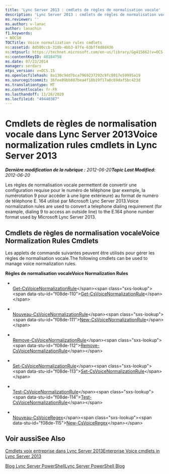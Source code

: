 ```yaml
---
title: 'Lync Server 2013 : cmdlets de règles de normalisation vocale'
description: 'Lync Server 2013 : cmdlets de règles de normalisation vocale.'
ms.reviewer: ''
ms.author: v-lanac
author: lanachin
f1.keywords:
- NOCSH
TOCTitle: Voice normalization rules cmdlets
ms:assetid: 8d500ccb-318b-4bb3-87fe-63bff4d8d436
ms:mtpsurl: https://technet.microsoft.com/en-us/library/Gg415662(v=OCS.15)
ms:contentKeyID: 48184758
ms.date: 07/23/2014
manager: serdars
mtps_version: v=OCS.15
ms.openlocfilehash: 8a130c9dd7bca7969237292c9fc8017e59995a19
ms.sourcegitcommit: 36fee89bb887bea4f18b19f17a8c69daf5bc423d
ms.translationtype: MT
ms.contentlocale: fr-FR
ms.lasthandoff: 11/26/2020
ms.locfileid: "49440387"
---
```

# <a name="voice-normalization-rules-cmdlets-in-lync-server-2013"></a><span data-ttu-id="f08de-103">Cmdlets de règles de normalisation vocale dans Lync Server 2013</span><span class="sxs-lookup"><span data-stu-id="f08de-103">Voice normalization rules cmdlets in Lync Server 2013</span></span>

<div data-xmlns="http://www.w3.org/1999/xhtml">

<div class="topic" data-xmlns="http://www.w3.org/1999/xhtml" data-msxsl="urn:schemas-microsoft-com:xslt" data-cs="https://msdn.microsoft.com/">

<div data-asp="https://msdn2.microsoft.com/asp">



</div>

<div id="mainSection">

<div id="mainBody"><span data-ttu-id="f08de-104">

<span> </span></span><span class="sxs-lookup"><span data-stu-id="f08de-104">

<span> </span></span></span>

<span data-ttu-id="f08de-105">_**Dernière modification de la rubrique :** 2012-06-20_</span><span class="sxs-lookup"><span data-stu-id="f08de-105">_**Topic Last Modified:** 2012-06-20_</span></span>

<span data-ttu-id="f08de-106">Les règles de normalisation vocale permettent de convertir une configuration requise pour le numéro de téléphone (par exemple, la numérotation 9 pour accéder à une ligne extérieure) au format de numéro de téléphone E. 164 utilisé par Microsoft Lync Server 2013.</span><span class="sxs-lookup"><span data-stu-id="f08de-106">Voice normalization rules are used to convert a telephone dialing requirement (for example, dialing 9 to access an outside line) to the E.164 phone number format used by Microsoft Lync Server 2013.</span></span>

<div>

## <a name="voice-normalization-rules-cmdlets"></a><span data-ttu-id="f08de-107">Cmdlets de règles de normalisation vocale</span><span class="sxs-lookup"><span data-stu-id="f08de-107">Voice Normalization Rules Cmdlets</span></span>

<span data-ttu-id="f08de-108">Les applets de commande suivantes peuvent être utilisés pour gérer les règles de normalisation vocale.</span><span class="sxs-lookup"><span data-stu-id="f08de-108">The following cmdlets can be used to manage voice normalization rules.</span></span>

<span data-ttu-id="f08de-109">**Règles de normalisation vocale**</span><span class="sxs-lookup"><span data-stu-id="f08de-109">**Voice Normalization Rules**</span></span>

  - <span></span>  
    <span data-ttu-id="f08de-110">[Get-CsVoiceNormalizationRule](https://technet.microsoft.com/library/Gg398393(v=OCS.15))</span><span class="sxs-lookup"><span data-stu-id="f08de-110">[Get-CsVoiceNormalizationRule](https://technet.microsoft.com/library/Gg398393(v=OCS.15))</span></span>

  - <span></span>  
    <span data-ttu-id="f08de-111">[Nouveau-CsVoiceNormalizationRule](https://technet.microsoft.com/library/Gg398240(v=OCS.15))</span><span class="sxs-lookup"><span data-stu-id="f08de-111">[New-CsVoiceNormalizationRule](https://technet.microsoft.com/library/Gg398240(v=OCS.15))</span></span>

  - <span></span>  
    <span data-ttu-id="f08de-112">[Remove-CsVoiceNormalizationRule](https://technet.microsoft.com/library/Gg398501(v=OCS.15))</span><span class="sxs-lookup"><span data-stu-id="f08de-112">[Remove-CsVoiceNormalizationRule](https://technet.microsoft.com/library/Gg398501(v=OCS.15))</span></span>

  - <span></span>  
    <span data-ttu-id="f08de-113">[Set-CsVoiceNormalizationRule](https://technet.microsoft.com/library/Gg398491(v=OCS.15))</span><span class="sxs-lookup"><span data-stu-id="f08de-113">[Set-CsVoiceNormalizationRule](https://technet.microsoft.com/library/Gg398491(v=OCS.15))</span></span>

  - <span></span>  
    <span data-ttu-id="f08de-114">[Test-CsVoiceNormalizationRule](https://technet.microsoft.com/library/Gg399003(v=OCS.15))</span><span class="sxs-lookup"><span data-stu-id="f08de-114">[Test-CsVoiceNormalizationRule](https://technet.microsoft.com/library/Gg399003(v=OCS.15))</span></span>

<!-- end list -->

  - <span></span>  
    <span data-ttu-id="f08de-115">[Nouveau-CsVoiceRegex](https://technet.microsoft.com/library/Gg412751(v=OCS.15))</span><span class="sxs-lookup"><span data-stu-id="f08de-115">[New-CsVoiceRegex](https://technet.microsoft.com/library/Gg412751(v=OCS.15))</span></span>

</div>

<div>

## <a name="see-also"></a><span data-ttu-id="f08de-116">Voir aussi</span><span class="sxs-lookup"><span data-stu-id="f08de-116">See Also</span></span>


[<span data-ttu-id="f08de-117">Cmdlets voix entreprise dans Lync Server 2013</span><span class="sxs-lookup"><span data-stu-id="f08de-117">Enterprise Voice cmdlets in Lync Server 2013</span></span>](lync-server-2013-enterprise-voice-cmdlets.md)  


[<span data-ttu-id="f08de-118">Blog Lync Server PowerShell</span><span class="sxs-lookup"><span data-stu-id="f08de-118">Lync Server PowerShell Blog</span></span>](https://go.microsoft.com/fwlink/p/?linkid=203150)  
  

<span data-ttu-id="f08de-119"></div>

</div>

<span> </span>

</div>

</div>

</span><span class="sxs-lookup"><span data-stu-id="f08de-119"></div>

</div>

<span> </span>

</div>

</div>

</span></span></div>

